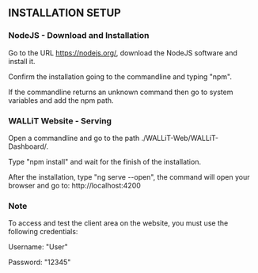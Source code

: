 ## INSTALLATION SETUP
### NodeJS - Download and Installation
Go to the URL https://nodejs.org/, download the NodeJS software and install it.

Confirm the installation going to the commandline and typing "npm".

If the commandline returns an unknown command then go to system variables and add the npm path.

### WALLiT Website - Serving
Open a commandline and go to the path ./WALLiT-Web/WALLiT-Dashboard/.

Type "npm install" and wait for the finish of the installation.

After the installation, type "ng serve --open", the command will open your browser and go to: http://localhost:4200

### Note
To access and test the client area on the website, you must use the following credentials:

Username: "User"

Password: "12345"
